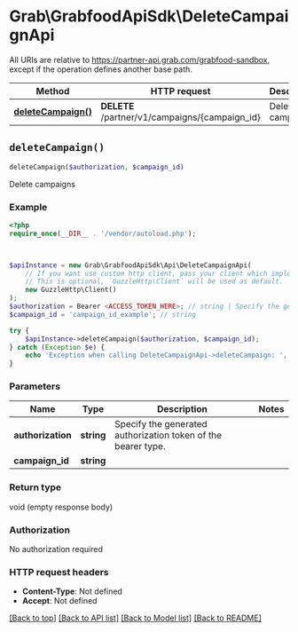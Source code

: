# Grab\GrabfoodApiSdk\DeleteCampaignApi

All URIs are relative to https://partner-api.grab.com/grabfood-sandbox, except if the operation defines another base path.

| Method | HTTP request | Description |
| ------------- | ------------- | ------------- |
| [**deleteCampaign()**](DeleteCampaignApi.md#deleteCampaign) | **DELETE** /partner/v1/campaigns/{campaign_id} | Delete campaigns |


## `deleteCampaign()`

```php
deleteCampaign($authorization, $campaign_id)
```

Delete campaigns

### Example

```php
<?php
require_once(__DIR__ . '/vendor/autoload.php');



$apiInstance = new Grab\GrabfoodApiSdk\Api\DeleteCampaignApi(
    // If you want use custom http client, pass your client which implements `GuzzleHttp\ClientInterface`.
    // This is optional, `GuzzleHttp\Client` will be used as default.
    new GuzzleHttp\Client()
);
$authorization = Bearer <ACCESS_TOKEN_HERE>; // string | Specify the generated authorization token of the bearer type.
$campaign_id = 'campaign_id_example'; // string

try {
    $apiInstance->deleteCampaign($authorization, $campaign_id);
} catch (Exception $e) {
    echo 'Exception when calling DeleteCampaignApi->deleteCampaign: ', $e->getMessage(), PHP_EOL;
}
```

### Parameters

| Name | Type | Description  | Notes |
| ------------- | ------------- | ------------- | ------------- |
| **authorization** | **string**| Specify the generated authorization token of the bearer type. | |
| **campaign_id** | **string**|  | |

### Return type

void (empty response body)

### Authorization

No authorization required

### HTTP request headers

- **Content-Type**: Not defined
- **Accept**: Not defined

[[Back to top]](#) [[Back to API list]](../../README.md#endpoints)
[[Back to Model list]](../../README.md#models)
[[Back to README]](../../README.md)
